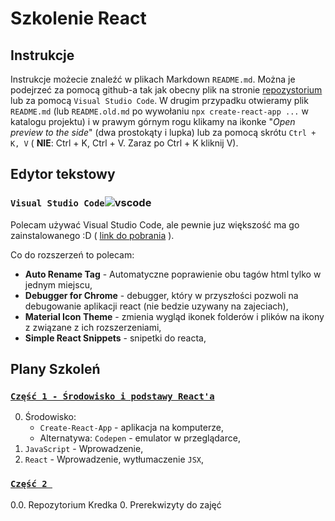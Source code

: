 # Szkolenie React

## Instrukcje

Instrukcje możecie znaleźć w plikach Markdown `README.md`. Można je podejrzeć za pomocą github-a tak jak obecny plik na stronie [repozystorium](https://github.com/dkrzysztof/kredek-react) lub za pomocą `Visual Studio Code`.
W drugim przypadku otwieramy plik `README.md` (lub `README.old.md` po wywołaniu `npx create-react-app ...` w katalogu projektu) i w prawym górnym rogu klikamy na ikonke "_Open preview to the side_" (dwa prostokąty i lupka) lub za pomocą skrótu `Ctrl + K, V` ( **NIE**: Ctrl + K, Ctrl + V. Zaraz po Ctrl + K kliknij V).

## Edytor tekstowy

### `Visual Studio Code`<span style="height:1em">![vscode](https://upload.wikimedia.org/wikipedia/commons/thumb/9/9a/Visual_Studio_Code_1.35_icon.svg/256px-Visual_Studio_Code_1.35_icon.svg.png)</span>

Polecam używać Visual Studio Code, ale pewnie juz większość ma go zainstalowanego :D ( [link do pobrania](https://code.visualstudio.com/) ).

Co do rozszerzeń to polecam:

-   **Auto Rename Tag** - Automatyczne poprawienie obu tagów html tylko w jednym miejscu,
-   **Debugger for Chrome** - debugger, który w przyszłości pozwoli na debugowanie aplikacji react (nie bedzie uzywany na zajeciach),
-   **Material Icon Theme** - zmienia wygląd ikonek folderów i plików na ikony z związane z ich rozszerzeniami,
-   **Simple React Snippets** - snipetki do reacta,

## Plany Szkoleń

### [`Część 1 - Środowisko i podstawy React'a`](https://github.com/dkrzysztof/kredek-react/tree/master/part-1)

0. Środowisko:
    - `Create-React-App` - aplikacja na komputerze,
    - Alternatywa: `Codepen` - emulator w przeglądarce,
1. `JavaScript` - Wprowadzenie,
2. `React` - Wprowadzenie, wytłumaczenie `JSX`,

### [`Część 2 `](https://github.com/dkrzysztof/kredek-react/tree/master/part-2)

0.0. Repozytorium Kredka 0. Prerekwizyty do zajęć
